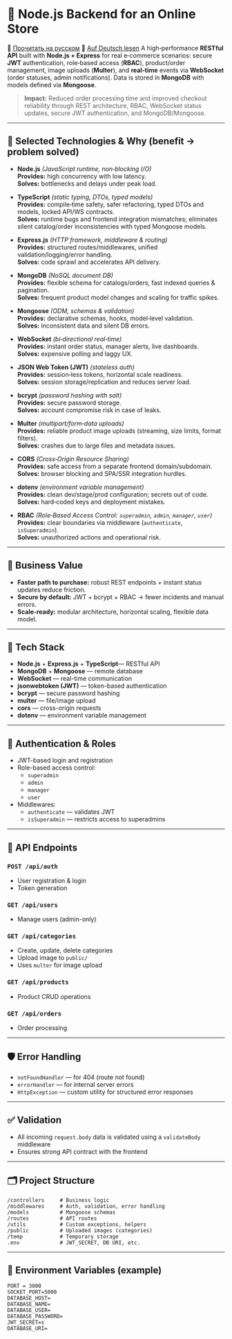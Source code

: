 # 🛒 Node.js Backend for an Online Store

📖 [Прочитать на русском](./README.ru.md)  📖 [Auf Deutsch lesen](./README.de.md)
A high‑performance **RESTful API** built with **Node.js + Express** for real e‑commerce scenarios: secure **JWT** authentication, role‑based access (**RBAC**), product/order management, image uploads (**Multer**), and **real‑time** events via **WebSocket** (order statuses, admin notifications). Data is stored in **MongoDB** with models defined via **Mongoose**.

> **Impact:** Reduced order processing time and improved checkout reliability through REST architecture, RBAC, WebSocket status updates, secure JWT authentication, and MongoDB/Mongoose. 

---

## 🧱 Selected Technologies & Why (benefit → problem solved)

- **Node.js** *(JavaScript runtime, non‑blocking I/O)*  
  **Provides:** high concurrency with low latency.  
  **Solves:** bottlenecks and delays under peak load.

- **TypeScript** *(static typing, DTOs, typed models)*  
  **Provides:** compile‑time safety, safer refactoring, typed DTOs and models, locked API/WS contracts.  
  **Solves:** runtime bugs and frontend integration mismatches; eliminates silent catalog/order inconsistencies with typed Mongoose models.

- **Express.js** *(HTTP framework, middleware & routing)*  
  **Provides:** structured routes/middlewares, unified validation/logging/error handling.  
  **Solves:** code sprawl and accelerates API delivery.

- **MongoDB** *(NoSQL document DB)*  
  **Provides:** flexible schema for catalogs/orders, fast indexed queries & pagination.  
  **Solves:** frequent product model changes and scaling for traffic spikes.

- **Mongoose** *(ODM, schemas & validation)*  
  **Provides:** declarative schemas, hooks, model‑level validation.  
  **Solves:** inconsistent data and silent DB errors.

- **WebSocket** *(bi‑directional real‑time)*  
  **Provides:** instant order status, manager alerts, live dashboards.  
  **Solves:** expensive polling and laggy UX.

- **JSON Web Token (JWT)** *(stateless auth)*  
  **Provides:** session‑less tokens, horizontal scale readiness.  
  **Solves:** session storage/replication and reduces server load.

- **bcrypt** *(password hashing with salt)*  
  **Provides:** secure password storage.  
  **Solves:** account compromise risk in case of leaks.

- **Multer** *(multipart/form‑data uploads)*  
  **Provides:** reliable product image uploads (streaming, size limits, format filters).  
  **Solves:** crashes due to large files and metadata issues.

- **CORS** *(Cross‑Origin Resource Sharing)*  
  **Provides:** safe access from a separate frontend domain/subdomain.  
  **Solves:** browser blocking and SPA/SSR integration hurdles.

- **dotenv** *(environment variable management)*  
  **Provides:** clean dev/stage/prod configuration; secrets out of code.  
  **Solves:** hard‑coded keys and deployment mistakes.

- **RBAC** *(Role‑Based Access Control: `superadmin`, `admin`, `manager`, `user`)*  
  **Provides:** clear boundaries via middleware (`authenticate`, `isSuperadmin`).  
  **Solves:** unauthorized actions and operational risk.

---

## 💼 Business Value

- **Faster path to purchase:** robust REST endpoints + instant status updates reduce friction.  
- **Secure by default:** JWT + bcrypt + RBAC → fewer incidents and manual errors.  
- **Scale‑ready:** modular architecture, horizontal scaling, flexible data model.

---

## 🚀 Tech Stack

- **Node.js** + **Express.js** + **TypeScript**— RESTful API
- **MongoDB** + **Mongoose** — remote database
- **WebSocket** — real-time communication
- **jsonwebtoken (JWT)** — token-based authentication
- **bcrypt** — secure password hashing
- **multer** — file/image upload
- **cors** — cross-origin requests
- **dotenv** — environment variable management

---

## 🔐 Authentication & Roles

- JWT-based login and registration
- Role-based access control:
  - `superadmin`
  - `admin`
  - `manager`
  - `user`
- Middlewares:
  - `authenticate` — validates JWT
  - `isSuperadmin` — restricts access to superadmins

---

## 📁 API Endpoints

### `POST /api/auth`
- User registration & login
- Token generation

### `GET /api/users`
- Manage users (admin-only)

### `GET /api/categories`
- Create, update, delete categories
- Upload image to `public/`
- Uses `multer` for image upload

### `GET /api/products`
- Product CRUD operations

### `GET /api/orders`
- Order processing

---

## 🛡 Error Handling

- `notFoundHandler` — for 404 (route not found)
- `errorHandler` — for internal server errors
- `HttpException` — custom utility for structured error responses

---

## ✅ Validation

- All incoming `request.body` data is validated using a `validateBody` middleware
- Ensures strong API contract with the frontend

---

## 🗂 Project Structure

```
/controllers     # Business logic
/middlewares     # Auth, validation, error handling
/models          # Mongoose schemas
/routes          # API routes
/utils           # Custom exceptions, helpers
/public          # Uploaded images (categories)
/temp            # Temporary storage
.env             # JWT_SECRET, DB URI, etc.
```

---

## 📌 Environment Variables (example)

```
PORT = 3000
SOCKET_PORT=5000
DATABASE_HOST=
DATABASE_NAME=
DATABASE_USER=
DATABASE_PASSWORD=
JWT_SECRET=s
DATABASE_URI=
```
